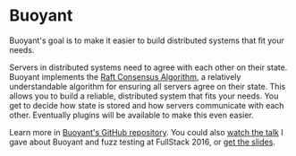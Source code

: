 # Buoyant

Buoyant's goal is to make it easier to build distributed systems that fit your
needs.

Servers in distributed systems need to agree with each other on their state.
Buoyant implements the [Raft Consensus Algorithm](https://raft.github.io), a
relatively understandable algorithm for ensuring all servers agree on their
state. This allows you to build a reliable, distributed system that fits your
needs. You get to decide how state is stored and how servers communicate with
each other. Eventually plugins will be available to make this even easier.

Learn more in [Buoyant's GitHub
repository](https://github.com/novemberborn/buoyant). You could also [watch the
talk](https://skillsmatter.com/skillscasts/7889-distributed-consensus-using-raft-node-and-fuzz-testing)
I gave about Buoyant and fuzz testing at FullStack 2016, or [get the
slides](https://speakerdeck.com/novemberborn/distributed-consensus-using-raft-node-dot-js-and-fuzz-testing).
